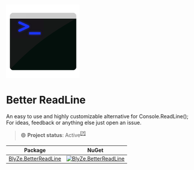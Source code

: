 <p align="left">
  <img src="https://github.com/BlyZeYT/BetterReadLine/blob/master/icon.png" height="200">
</p>

# Better ReadLine
An easy to use and highly customizable alternative for Console.ReadLine();
For ideas, feedback or anything else just open an issue.

> 🟢 **Project status**: Active<sup>[[?]](https://github.com/BlyZeYT/.github/blob/master/project-status.md)</sup>

| Package | NuGet |
| ------- | ----- |
| [BlyZe.BetterReadLine](https://www.nuget.org/packages/BlyZe.BetterReadLine) | [![BlyZe.BetterReadLine](https://img.shields.io/nuget/v/BlyZe.BetterReadLine?color=white&label=NuGet)](https://www.nuget.org/packages/BlyZe.BetterReadLine)
